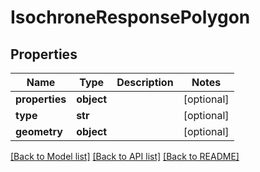 # IsochroneResponsePolygon

## Properties
Name | Type | Description | Notes
------------ | ------------- | ------------- | -------------
**properties** | **object** |  | [optional] 
**type** | **str** |  | [optional] 
**geometry** | **object** |  | [optional] 

[[Back to Model list]](../README.md#documentation-for-models) [[Back to API list]](../README.md#documentation-for-api-endpoints) [[Back to README]](../README.md)


